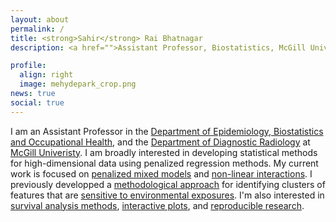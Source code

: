 ```yaml
---
layout: about
permalink: /
title: <strong>Sahir</strong> Rai Bhatnagar
description: <a href="">Assistant Professor, Biostatistics, McGill University</a>.

profile:
  align: right
  image: mehydepark_crop.png
news: true
social: true
---
```


<!--
Write your biography here. Tell the world about yourself. Link to your favorite [subreddit](http://reddit.com){:target="\_blank"}. You can put a picture in, too. The code is already in, just name your picture `prof_pic.jpg` and put it in the `img/` folder.

Put your address / P.O. box / other info right below your picture. You can also disable any these elements by editing `profile` property of the YAML header of your `_pages/about.md`. Edit `_bibliography/papers.bib` and Jekyll will render your [publications page](/al-folio/publications/) automatically.

Link to your social media connections, too. This theme is set up to use [Font Awesome icons](http://fortawesome.github.io/Font-Awesome/){:target="\_blank"} and [Academicons](https://jpswalsh.github.io/academicons/){:target="\_blank"}, like the ones below. Add your Facebook, Twitter, LinkedIn, Google Scholar, or just disable all of them.
-->

<p class="message">
I am an Assistant Professor in the <a href="https://www.mcgill.ca/epi-biostat-occh/academic-programs/grad/biostatistics" target="_blank">Department of Epidemiology, Biostatistics and Occupational Health</a>, and the <a href="https://www.mcgill.ca/radiology/" target="_blank">Department of Diagnostic Radiology</a> at <a href="http://mcgill.ca" target="_blank">McGill Univeristy</a>. <!--I previously did my PhD in Biostatistics under the supervision of <a href="http://www.mcgill.ca/statisticalgenetics/" target="_blank">Celia Greenwood</a> and <a href="http://www.math.mcgill.ca/yyang/" target="_blank">Yi Yang</a>.--> I am broadly interested in developing statistical methods for high-dimensional data using penalized regression methods. My current work is focused on <a href="https://doi.org/10.1101/408484" target="_blank">penalized mixed models</a> and <a href="https://doi.org/10.1101/445304" target="_blank">non-linear interactions</a>. I previously developped a <a href="http://sahirbhatnagar.com/eclust/" target="_blank">methodological approach</a> for identifying clusters of features that are <a href="https://onlinelibrary.wiley.com/doi/abs/10.1002/gepi.22112">sensitive to environmental exposures</a>. I'm also interested in <a href="http://sahirbhatnagar.com/casebase/" target="_blank">survival analysis methods</a>, <a href="https://cran.r-project.org/package=manhattanly" target="_blank">interactive plots</a>, and <a href="https://github.com/sahirbhatnagar/knitr-tutorial" target="_blank">reproducible research</a>.
<!--<br><br>
Prior to my current training, I completed a BSc in Actuarial Science at <a href="http://www.concordia.ca/academics/undergraduate/actuarial-mathematics.html" target="_blank">Concordia University</a> and worked in pension plan administration and valuations for 4 years at a consulting firm in Montreal. During this time I became an <a href="https://www.soa.org/education/exam-req/edu-asa-req.aspx" target="_blank">Associate of the Society of Actuaries</a>. I then went on to complete an MSc in Biostatistics from <a href="http://www.mast.queensu.ca/" target="_blank">Queen's University</a> under the supervision of <a href="http://post.queensu.ca/~pengp/" target="_blank">Dr. Paul Peng</a> and <a href="http://www.mast.queensu.ca/~cdlin/" target="_blank">Dr. Devon Lin</a>. -->
</p>
